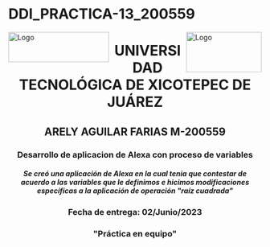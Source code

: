 # DDI_PRACTICA-13_200559
<p>
<img src=https://github.com/Arely2409/DDI_TAREA-3_200559/assets/84819096/22dfb7f9-16d5-4a39-b2c5-8c0b9ca50eb0 alt="Logo" width="200" height="60" align="left"> 
  <img src=https://github.com/Arely2409/DDI_TAREA-3_200559/assets/84819096/db3bacf5-f028-4345-89ab-c9f7a32e64ac alt="Logo" width="150" height="80" align="right"> 
</p>

<P>
  <h1 align="center">UNIVERSIDAD TECNOLÓGICA DE XICOTEPEC DE JUÁREZ</h1>
  <h2 align="center">ARELY AGUILAR FARIAS M-200559</h2>
  <h3 align="center">Desarrollo de aplicacion de Alexa con proceso de variables</h3>
  <h5 align="center">Se creó una aplicación de Alexa en la cual tenia que contestar de acuerdo a las variables que le definimos e hicimos modificaciones específicas a la aplicación de operación "raíz cuadrada"</h5>
  <h3 align="center">Fecha de entrega: 02/Junio/2023</h3>
  <h3 align="center">"Práctica en equipo"</h3>
</P>
